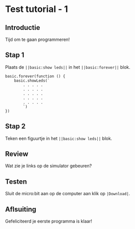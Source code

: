 # Test tutorial - 1

## Introductie
Tijd om te gaan programmeren!

## Stap 1
Plaats de ``||basic:show leds||`` in het ``||basic:forever||`` blok.

```blocks
basic.forever(function () {
    basic.showLeds(`
        . . . . .
        . . . . .
        . . . . .
        . . . . .
        . . . . .
        `)
})
```
## Stap 2
Teken een figuurtje in het ``||basic:show leds||`` blok.

## Review
Wat zie je links op de simulator gebeuren?

## Testen
Sluit de micro:bit aan op de computer aan klik op ``|Download|``.

## Aflsuiting
Gefeliciteerd je eerste programma is klaar!
